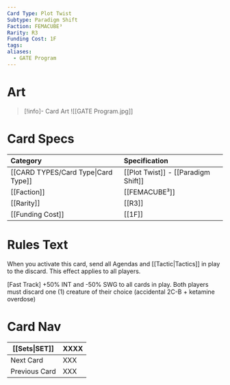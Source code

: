 ```yaml
---
Card Type: Plot Twist
Subtype: Paradigm Shift
Faction: FEMACUBE³
Rarity: R3
Funding Cost: 1F
tags: 
aliases:
  - GATE Program
---
```

# Art

> [!info]- Card Art
> ![[GATE Program.jpg]]

# Card Specs

| Category | Specification| 
| :--- | :--- |
| [[CARD TYPES/Card Type\|Card Type]] | [[Plot Twist]] - [[Paradigm Shift]] |  
| [[Faction]] | [[FEMACUBE³]] |  
| [[Rarity]] | [[R3]] |  
| [[Funding Cost]] | [[1F]] |  

# Rules Text  

When you activate this card, send all Agendas and [[Tactic|Tactics]] in play to the discard. This effect applies to all players.  

[Fast Track] 
+50% INT and -50% SWG to all cards in play. 
Both players must discard one (1) creature of their choice (accidental 2C-B + ketamine overdose)

# Card Nav

| [[Sets\|SET]]           | XXXX |
| ------------- | ------------------------------ |
| Next Card     | XXX |
| Previous Card | XXX |


